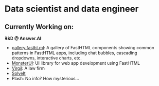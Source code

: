 # Data scientist and data engineer

## Currently Working on:

**R&D @ Answer.AI**
+ [gallery.fastht.ml](https://fasthtml.gallery): A gallery of FastHTML components showing common patterns in FastHTML apps, including chat bubbles, cascading dropdowns, interactive charts, etc.
+ [MonsterUI](Monsterui.answer.ai): UI library for web app development using FastHTML
+ [Virgil](https://tryvirgil.com/): A law firm
+ [SolveIt](https://solveit.fast.ai/)
+ Plash: No info?  How mysterious...
